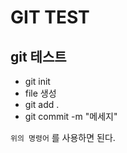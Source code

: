 # GIT TEST

 ## git 테스트

 - git init
 - file 생성
 - git add .
 - git commit -m "메세지"

`위의 명령어` 를 사용하면 된다.

